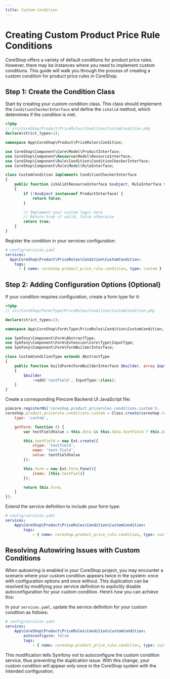 ```yaml
---
title: Custom Condition
---
```


# Creating Custom Product Price Rule Conditions

CoreShop offers a variety of default conditions for product price rules. However, there may be instances where you need to implement custom conditions. This guide will walk you through the process of creating a custom condition for product price rules in CoreShop.

## Step 1: Create the Condition Class

Start by creating your custom condition class. This class should implement the `ConditionCheckerInterface` and define the `isValid` method, which determines if the condition is met.

```php
<?php
// src/CoreShop/Product/PriceRules/Condition/CustomCondition.php
declare(strict_types=1);

namespace App\CoreShop\Product\PriceRules\Condition;

use CoreShop\Component\Core\Model\ProductInterface;
use CoreShop\Component\Resource\Model\ResourceInterface;
use CoreShop\Component\Rule\Condition\ConditionCheckerInterface;
use CoreShop\Component\Rule\Model\RuleInterface;

class CustomCondition implements ConditionCheckerInterface
{
    public function isValid(ResourceInterface $subject, RuleInterface $rule, array $configuration, $params = []): bool
    {
        if (!$subject instanceof ProductInterface) {
            return false;
        }

        // Implement your custom logic here
        // Return true if valid, false otherwise
        return true;
    }
}
```

Register the condition in your services configuration:

```yaml
# config/services.yaml
services:
  App\CoreShop\Product\PriceRules\Condition\CustomCondition:
    tags:
      - { name: coreshop.product_price_rule.condition, type: custom }
```


## Step 2: Adding Configuration Options (Optional)

If your condition requires configuration, create a form type for it:

```php
<?php
// src/CoreShop/Form/Type/PriceRules/Condition/CustomCondition.php

declare(strict_types=1);

namespace App\CoreShop\Form\Type\PriceRules\Condition\CustomCondition;

use Symfony\Component\Form\AbstractType;
use Symfony\Component\Form\Extension\Core\Type\InputType;
use Symfony\Component\Form\FormBuilderInterface;

class CustomConditionType extends AbstractType
{
    public function buildForm(FormBuilderInterface $builder, array $options): void
    {
        $builder
            ->add('textField', InputType::class);
    }
}
```

Create a corresponding Pimcore Backend UI JavaScript file:

```javascript
pimcore.registerNS('coreshop.product.pricerules.conditions.custom');
coreshop.product.pricerule.conditions.custom = Class.create(coreshop.rules.conditions.abstract, {
    type: 'custom',

    getForm: function () {
        var textFieldValue = this.data && this.data.textField ? this.data.textField : null;

        this.textField = new Ext.create({
            xtype: 'textfield',
            name: 'text-field',
            value: textFieldValue
        });

        this.form = new Ext.form.Panel({
            items: [this.textField]
        });

        return this.form;
    }
});
```

Extend the service definition to include your form type:

```yaml
# config/services.yaml
services:
    App\CoreShop\Product\PriceRules\Condition\CustomCondition:
        tags:
            - { name: coreshop.product_price_rule.condition, type: custom, form-type: App\CoreShop\Form\Type\PriceRules\Condition\CustomCondition\CustomConditionType }
```

## Resolving Autowiring Issues with Custom Conditions

When autowiring is enabled in your CoreShop project, you may encounter a scenario where your custom condition appears twice in the system: once with configuration options and once without. This duplication can be resolved by modifying your service definition to explicitly disable autoconfiguration for your custom condition. Here’s how you can achieve this:

In your `services.yaml`, update the service definition for your custom condition as follows:

```yaml
# config/services.yaml
services:
    App\CoreShop\Product\PriceRules\Condition\CustomCondition:
        autoconfigure: false
        tags:
            - { name: coreshop.product_price_rule.condition, type: custom, form-type: App\CoreShop\Form\Type\PriceRules\Condition\CustomCondition\CustomConditionType }
```

This modification tells Symfony not to autoconfigure the custom condition service, thus preventing the duplication issue. With this change, your custom condition will appear only once in the CoreShop system with the intended configuration.
